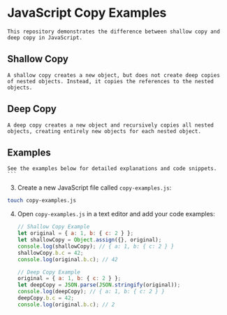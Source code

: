  # JavaScript Copy Examples
 
    This repository demonstrates the difference between shallow copy and deep copy in JavaScript.
 
 ## Shallow Copy

    A shallow copy creates a new object, but does not create deep copies of nested objects. Instead, it copies the references to the nested objects.

 ## Deep Copy

    A deep copy creates a new object and recursively copies all nested objects, creating entirely new objects for each nested object.

 ## Examples

    See the examples below for detailed explanations and code snippets.
    ```

3. Create a new JavaScript file called `copy-examples.js`:

```sh
touch copy-examples.js
```

4. Open `copy-examples.js` in a text editor and add your code examples:

    ```javascript
    // Shallow Copy Example
    let original = { a: 1, b: { c: 2 } };
    let shallowCopy = Object.assign({}, original);
    console.log(shallowCopy); // { a: 1, b: { c: 2 } }
    shallowCopy.b.c = 42;
    console.log(original.b.c); // 42

    // Deep Copy Example
    original = { a: 1, b: { c: 2 } };
    let deepCopy = JSON.parse(JSON.stringify(original));
    console.log(deepCopy); // { a: 1, b: { c: 2 } }
    deepCopy.b.c = 42;
    console.log(original.b.c); // 2
    ```
